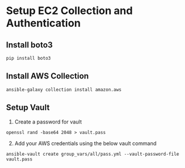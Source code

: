 # Setup EC2 Collection and Authentication
## Install boto3
```
pip install boto3
```
## Install AWS Collection
```
ansible-galaxy collection install amazon.aws
```
## Setup Vault
1) Create a password for vault
```
openssl rand -base64 2048 > vault.pass
```
2) Add your AWS credentials using the below vault command
```
ansible-vault create group_vars/all/pass.yml --vault-password-file vault.pass
```


